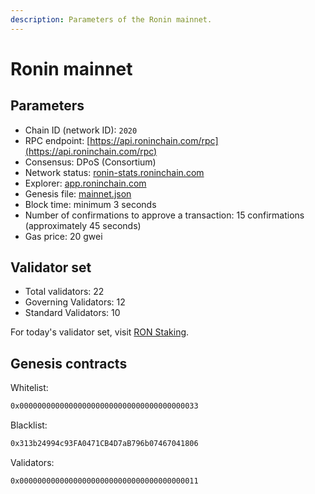 ```yaml
---
description: Parameters of the Ronin mainnet.
---
```


# Ronin mainnet

## Parameters

* Chain ID (network ID): `2020`
* RPC endpoint: [https://api.roninchain.com/rpc](https://api.roninchain.com/rpc)
* Consensus: DPoS (Consortium)
* Network status: [ronin-stats.roninchain.com](https://ronin-stats.roninchain.com/)
* Explorer: [app.roninchain.com](https://app.roninchain.com)
* Genesis file: [mainnet.json](https://github.com/axieinfinity/ronin/blob/master/genesis/mainnet.json)
* Block time: minimum 3 seconds
* Number of confirmations to approve a transaction: 15 confirmations (approximately 45 seconds)
* Gas price: 20 gwei

## Validator set

* Total validators: 22
* Governing Validators: 12
* Standard Validators: 10

For today's validator set, visit [RON Staking](https://app.roninchain.com/staking?tab=validator).

## Genesis contracts

Whitelist:

```bash
0x0000000000000000000000000000000000000033
```

Blacklist:

```bash
0x313b24994c93FA0471CB4D7aB796b07467041806
```

Validators:

```bash
0x0000000000000000000000000000000000000011
```

